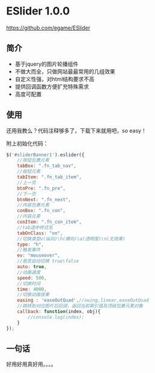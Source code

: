 # ESlider 1.0.0
https://github.com/egame/ESlider 

## 简介
* 基于jquery的图片轮播组件
* 不做大而全，只做网站最最常用的几组效果
* 自定义性强，对html结构要求不高
* 提供回调函数方便扩充特殊需求
* 高度可配置

## 使用
还用我教么？代码注释够多了，下载下来就用吧，so easy！

附上初始化代码：
```js 
$('#sliderBanner1').eslider({
    //按钮包裹元素
    tabBox: ".fn_tab_nav",
    //按钮元素
    tabItem: ".fn_tab_item",
    //上一页
    btnPre: ".fn_pre",
    //下一页
    btnNext: ".fn_next",
    //内容包裹元素
    conBox: ".fn_con",
    //内容元素
    conItem: ".fn_con_item",
    //tab选中样式名
    tabOnClass: "on",
    //切换类型v(纵向)\h(横向)\a(透明度)\n(无效果)
    type: "h",
    //触发事件
    ev: "mouseover",
    //是否自动切换 true\false
    auto: true,
    //动画速度
    speed: 500,
    //切换时间
    time: 4000,
    //切换动画效果
    easing : 'easeOutQuad',//swing,linear,easeOutQuad
    //跳转到对应图片后回调，返回当前索引值及顶级包裹元素对象
    callback: function(index, obj){
        //console.log(index);
    }
});   
```
## 一句话
好用好用真好用。。。。

